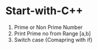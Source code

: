 # Start-with-C++
1. Prime or Non Prime Number
2. Print Prime no from Range [a,b]
3. Switch case {Comapring with if}
